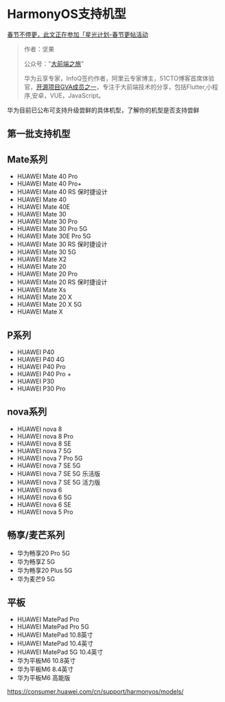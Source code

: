 

# HarmonyOS支持机型

[春节不停更，此文正在参加「星光计划-春节更帖活动](https://harmonyos.51cto.com/posts/9923)

> 作者：坚果
>
> 公众号："[大前端之旅](https://mp.weixin.qq.com/s/aJvihD4dzEJyOV3q6_Zeng)"
>
> 华为云享专家，InfoQ签约作者，阿里云专家博主，51CTO博客首席体验官，[开源项目GVA成员之一](https://www.gin-vue-admin.com/)，专注于大前端技术的分享，包括Flutter,小程序,安卓，VUE，JavaScript。

华为目前已公布可支持升级尝鲜的具体机型，了解你的机型是否支持尝鲜

## 第一批支持机型

## Mate系列

- HUAWEI Mate 40 Pro
- HUAWEI Mate 40 Pro+
- HUAWEI Mate 40 RS 保时捷设计
- HUAWEI Mate 40
- HUAWEI Mate 40E
- HUAWEI Mate 30
- HUAWEI Mate 30 Pro
- HUAWEI Mate 30 Pro 5G
- HUAWEI Mate 30E Pro 5G
- HUAWEI Mate 30 RS 保时捷设计
- HUAWEI Mate 30 5G
- HUAWEI Mate X2
- HUAWEI Mate 20
- HUAWEI Mate 20 Pro
- HUAWEI Mate 20 RS 保时捷设计
- HUAWEI Mate Xs
- HUAWEI Mate 20 X
- HUAWEI Mate 20 X 5G
- HUAWEI Mate X



## P系列

- HUAWEI P40
- HUAWEI P40 4G
- HUAWEI P40 Pro
- HUAWEI P40 Pro +
- HUAWEI P30
- HUAWEI P30 Pro

## nova系列

- HUAWEI nova 8
- HUAWEI nova 8 Pro
- HUAWEI nova 8 SE
- HUAWEI nova 7 5G
- HUAWEI nova 7 Pro 5G
- HUAWEI nova 7 SE 5G
- HUAWEI nova 7 SE 5G 乐活版
- HUAWEI nova 7 SE 5G 活力版
- HUAWEI nova 6
- HUAWEI nova 6 5G
- HUAWEI nova 6 SE
- HUAWEI nova 5 Pro

## 畅享/麦芒系列

- 华为畅享20 Pro 5G
- 华为畅享Z 5G
- 华为畅享20 Plus 5G
- 华为麦芒9 5G

## 平板

- HUAWEI MatePad Pro
- HUAWEI MatePad Pro 5G
- HUAWEI MatePad 10.8英寸
- HUAWEI MatePad 10.4英寸
- HUAWEI MatePad 5G 10.4英寸
- 华为平板M6 10.8英寸
- 华为平板M6 8.4英寸
- 华为平板M6 高能版



https://consumer.huawei.com/cn/support/harmonyos/models/